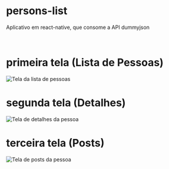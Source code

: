 # persons-list
Aplicativo em react-native, que consome a API dummyjson

<br>

# primeira tela (Lista de Pessoas)
<img src="https://media.discordapp.net/attachments/780615034816036897/1156343517703053322/primeira.png?ex=6514a052&is=65134ed2&hm=78c2adb576800e4b591e3d60f92d4433705e091c46732430643f536864fd04bd&=&width=334&height=671" alt="Tela da lista de pessoas"> 

<br>

# segunda tela (Detalhes)
<img src="https://cdn.discordapp.com/attachments/780615034816036897/1156343517417849052/segunda.png?ex=6514a052&is=65134ed2&hm=6fac0c1c8fc282604657e473af86de9997214d36b07427ba0b4cbf39adbfd16d&" alt="Tela de detalhes da pessoa"> 
<br>

# terceira tela (Posts)
<img src="https://cdn.discordapp.com/attachments/780615034816036897/1156343517145206924/terceira.png?ex=6514a052&is=65134ed2&hm=f0379458fbb11bcc09d0a294dc22b1e91e0f6dfec928cd987da71e7dc714e4f3&" alt="Tela de posts da pessoa"> 
